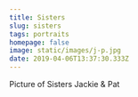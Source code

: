 ```yaml
---
title: Sisters
slug: sisters
tags: portraits
homepage: false
image: static/images/j-p.jpg
date: 2019-04-06T13:37:30.333Z
---
```

Picture of Sisters Jackie & Pat
